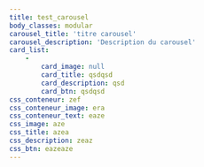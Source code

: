 ```yaml
---
title: test_carousel
body_classes: modular
carousel_title: 'titre carousel'
carousel_description: 'Description du carousel'
card_list:
    -
        card_image: null
        card_title: qsdqsd
        card_description: qsd
        card_btn: qsdqsd
css_conteneur: zef
css_conteneur_image: era
css_conteneur_text: eaze
css_image: aze
css_title: azea
css_description: zeaz
css_btn: eazeaze
---
```


